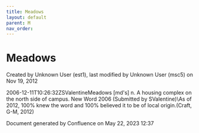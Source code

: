 ```yaml
---
title: Meadows
layout: default
parent: M
nav_order:
---
```


# Meadows

Created by  Unknown User (est1), last modified by  Unknown User (msc5) on Nov 19, 2012

2006-12-11T10:26:32ZSValentineMeadows [md's] n. A housing complex on the north side of campus. New Word 2006 (Submitted by SValentine)\As of 2012, 100% knew the word and 100% believed it to be of local origin.(Craft, G-M, 2012)

Document generated by Confluence on May 22, 2023 12:37


